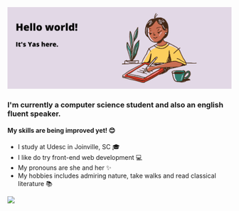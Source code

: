 ![alt text](https://github.com/yasmindevegili/yasmindevegili/blob/e5e9646d0e94e38c390095d916a7b37facb06f01/Hello%20world!.png)

### I'm currently a computer science student and also an english fluent speaker.
#### My skills are being improved yet! 😊

- I study at Udesc in Joinville, SC 🎓
- I like do try front-end web development 💻
- My pronouns are she and her ✨
- My hobbies includes admiring nature, take walks and read classical literature 📚

<div>
  <a href="https://github.com/yasmindevegili">
  <img src="https://github-readme-stats.vercel.app/api?username=yasmindevegili&theme=buefy&show_icons=true&icon_color=000000&hide_border='boolean'"/>
  

          
          
